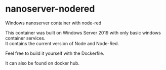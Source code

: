 # nanoserver-nodered
Windows nanoserver container with node-red

This container was built on Windows Server 2019 with only basic windows container services.  
It contains the current version of Node and Node-Red.

Feel free to build it yourself with the Dockerfile.

It can also be found on docker hub.
